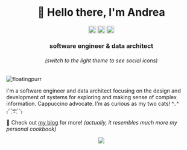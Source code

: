 <h1 align="center">👋 Hello there, I'm Andrea</h1>

<p align="center">
<a href=https://twitter.com/i_m_andrea target="blank"><img align="center" src=https://cdn.jsdelivr.net/npm/simple-icons@3.0.1/icons/twitter.svg alt="i_m_andrea" height="20" width="20" /></a>
<a href=https://linkedin.com/in/andreamignone target="blank"><img align="center" src=https://cdn.jsdelivr.net/npm/simple-icons@3.0.1/icons/linkedin.svg alt="andreamignone" height="20" width="20" /></a>
<a href=https://stackoverflow.com/users/4820341 target="blank"><img align="center" src=https://cdn.jsdelivr.net/npm/simple-icons@3.0.1/icons/stackoverflow.svg alt="andreamignone" height="20" width="20" /></a>
</p>

<h3 align="center">software engineer & data architect</h3>
<h6 align="center">(switch to the light theme to see social icons)</h6>

<p align="left"> <img src="https://komarev.com/ghpvc/?username=floatingpurr&label=Guests&color=orange" alt="floatingpurr" /> </p>  

I'm a software engineer and data architect focusing on the design and development of systems for exploring and making sense of complex information. Cappuccino advocate. I’m as curious as my two cats! ^..^ ₍⸍⸌̣ʷ̣̫⸍̣⸌₎

💬 Check out [my blog](https://imandrea.me/) for more! _(actually, it resembles much more my personal cookbook)_

<p align="center"> <img src=https://github-readme-stats.vercel.app/api?username=floatingpurr&count_private=true&show_icons=true&custom_title=My%20GitHub%20Stats&theme=ayu-mirage> </p>

<!--
**floatingpurr/floatingpurr** is a ✨ _special_ ✨ repository because its `README.md` (this file) appears on your GitHub profile.

Here are some ideas to get you started:

- 🔭 I’m currently working on ...
- 🌱 I’m currently learning ...
- 👯 I’m looking to collaborate on ...
- 🤔 I’m looking for help with ...
- 💬 Ask me about ...
- 📫 How to reach me: ...
- 😄 Pronouns: ...
- ⚡ Fun fact: ...
-->


